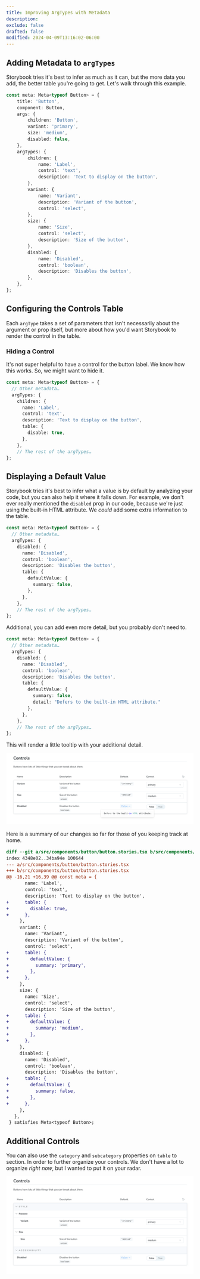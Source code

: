 ```yaml
---
title: Improving ArgTypes with Metadata
description:
exclude: false
drafted: false
modified: 2024-04-09T13:16:02-06:00
---
```


## Adding Metadata to `argTypes`

Storybook tries it's best to infer as much as it can, but the more data you add, the better table you're going to get. Let's walk through this example.

```ts
const meta: Meta<typeof Button> = {
	title: 'Button',
	component: Button,
	args: {
		children: 'Button',
		variant: 'primary',
		size: 'medium',
		disabled: false,
	},
	argTypes: {
		children: {
			name: 'Label',
			control: 'text',
			description: 'Text to display on the button',
		},
		variant: {
			name: 'Variant',
			description: 'Variant of the button',
			control: 'select',
		},
		size: {
			name: 'Size',
			control: 'select',
			description: 'Size of the button',
		},
		disabled: {
			name: 'Disabled',
			control: 'boolean',
			description: 'Disables the button',
		},
	},
};
```

## Configuring the Controls Table

Each `argType` takes a set of parameters that isn't necessarily about the argument or prop itself, but more about how you'd want Storybook to render the control in the table.

### Hiding a Control

It's not super helpful to have a control for the button label. We know how this works. So, we might want to hide it.

```ts
const meta: Meta<typeof Button> = {
  // Other metadata…
  argTypes: {
    children: {
      name: 'Label',
      control: 'text',
      description: 'Text to display on the button',
      table: {
        disable: true,
      },
    },
    // The rest of the argTypes…
};
```

## Displaying a Default Value

Storybook tries it's best to infer what a value is by default by analyzing your code, but you can also help it where it falls down. For example, we don't ever really mentioned the `disabled` prop in our code, because we're just using the built-in HTML attribute. We _could_ add some extra information to the table.

```ts
const meta: Meta<typeof Button> = {
  // Other metadata…
  argTypes: {
    disabled: {
      name: 'Disabled',
      control: 'boolean',
      description: 'Disables the button',
      table: {
        defaultValue: {
          summary: false,
        },
      },
    },
    // The rest of the argTypes…
};
```

Additional, you can add even more detail, but you probably don't need to.

```ts
const meta: Meta<typeof Button> = {
  // Other metadata…
  argTypes: {
    disabled: {
      name: 'Disabled',
      control: 'boolean',
      description: 'Disables the button',
      table: {
        defaultValue: {
          summary: false,
          detail: "Defers to the built-in HTML attribute."
        },
      },
    },
    // The rest of the argTypes…
};
```

This will render a little tooltip with your additional detail.

![Additional details are rendered in a small tooltip](assets/storybook-arg-types-detail.png)

Here is a summary of our changes so far for those of you keeping track at home.

```diff
diff --git a/src/components/button/button.stories.tsx b/src/components/button/button.stories.tsx
index 4348e02..34ba94e 100644
--- a/src/components/button/button.stories.tsx
+++ b/src/components/button/button.stories.tsx
@@ -16,21 +16,39 @@ const meta = {
       name: 'Label',
       control: 'text',
       description: 'Text to display on the button',
+      table: {
+        disable: true,
+      },
     },
     variant: {
       name: 'Variant',
       description: 'Variant of the button',
       control: 'select',
+      table: {
+        defaultValue: {
+          summary: 'primary',
+        },
+      },
     },
     size: {
       name: 'Size',
       control: 'select',
       description: 'Size of the button',
+      table: {
+        defaultValue: {
+          summary: 'medium',
+        },
+      },
     },
     disabled: {
       name: 'Disabled',
       control: 'boolean',
       description: 'Disables the button',
+      table: {
+        defaultValue: {
+          summary: false,
+        },
+      },
     },
   },
 } satisfies Meta<typeof Button>;
```

## Additional Controls

You can also use the `category` and `subcategory` properties on `table` to section. In order to further organize your controls. We don't have a lot to organize _right now_, but I wanted to put it on your radar.

![Figma controls with categories and subcategories](assets/storybook-figma-categories-and-subcategories.png)
